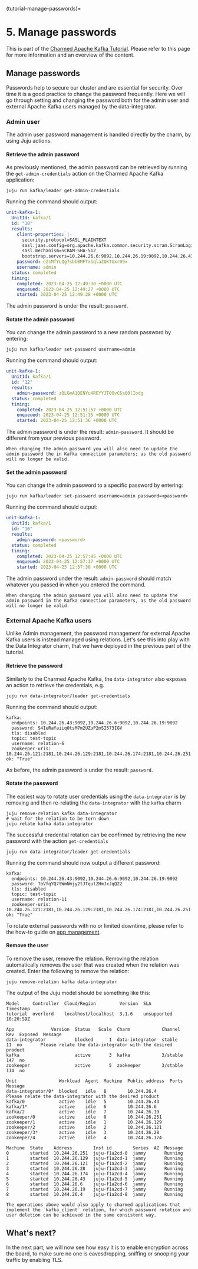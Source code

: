 (tutorial-manage-passwords)=
# 5. Manage passwords

This is part of the [Charmed Apache Kafka Tutorial](introduction). Please refer to this page for more information and an overview of the content.

## Manage passwords

Passwords help to secure our cluster and are essential for security. Over time it is a good practice to change the password frequently. Here we will go through setting and changing the password both for the admin user and external Apache Kafka users managed by the data-integrator.

### Admin user

The admin user password management is handled directly by the charm, by using Juju actions. 

#### Retrieve the admin password

As previously mentioned, the admin password can be retrieved by running the `get-admin-credentials` action on the Charmed Apache Kafka application:

```shell
juju run kafka/leader get-admin-credentials
```

Running the command should output:

```yaml
unit-kafka-1:
  UnitId: kafka/1
  id: "10"
  results:
    client-properties: |-
      security.protocol=SASL_PLAINTEXT
      sasl.jaas.config=org.apache.kafka.common.security.scram.ScramLoginModule required username="admin" password="e2sMfYLQg7sbbBMFTx1qlaZQKTUxr09x";
      sasl.mechanism=SCRAM-SHA-512
      bootstrap.servers=10.244.26.6:9092,10.244.26.19:9092,10.244.26.43:9092
    password: e2sMfYLQg7sbbBMFTx1qlaZQKTUxr09x
    username: admin
  status: completed
  timing:
    completed: 2023-04-25 12:49:30 +0000 UTC
    enqueued: 2023-04-25 12:49:27 +0000 UTC
    started: 2023-04-25 12:49:28 +0000 UTC
```

The admin password is under the result: `password`.

#### Rotate the admin password

You can change the admin password to a new random password by entering:

```shell
juju run kafka/leader set-password username=admin
```

Running the command should output:

```yaml
unit-kafka-1:
  UnitId: kafka/1
  id: "12"
  results:
    admin-password: zOLGmA1OENYu4REYYJT0OvC6a00lIodg
  status: completed
  timing:
    completed: 2023-04-25 12:51:57 +0000 UTC
    enqueued: 2023-04-25 12:51:35 +0000 UTC
    started: 2023-04-25 12:51:36 +0000 UTC
```

The admin password is under the result: `admin-password`. It should be different from your previous password.

```{note}
When changing the admin password you will also need to update the admin password the in Kafka connection parameters; as the old password will no longer be valid.
```

#### Set the admin password

You can change the admin password to a specific password by entering:

```shell
juju run kafka/leader set-password username=admin password=<password>
```

Running the command should output:

```yaml
unit-kafka-1:
  UnitId: kafka/1
  id: "16"
  results:
    admin-password: <password>
  status: completed
  timing:
    completed: 2023-04-25 12:57:45 +0000 UTC
    enqueued: 2023-04-25 12:57:37 +0000 UTC
    started: 2023-04-25 12:57:38 +0000 UTC
```

The admin password under the result: `admin-password` should match whatever you passed in when you entered the command.

```{note}
When changing the admin password you will also need to update the admin password in the Kafka connection parameters, as the old password will no longer be valid.
```

### External Apache Kafka users

Unlike Admin management, the password management for external Apache Kafka users is instead managed using relations. Let's see this into play with the Data Integrator charm, that we have deployed in the previous part of the tutorial.

#### Retrieve the password

Similarly to the Charmed Apache Kafka, the `data-integrator` also exposes an action to retrieve the credentials, e.g. 

```shell
juju run data-integrator/leader get-credentials
```

Running the command should output:

```shell 
kafka:
  endpoints: 10.244.26.43:9092,10.244.26.6:9092,10.244.26.19:9092
  password: S4IeRaYaiiq0tsM7m2UZuP2mSI573IGV
  tls: disabled
  topic: test-topic
  username: relation-6
  zookeeper-uris: 10.244.26.121:2181,10.244.26.129:2181,10.244.26.174:2181,10.244.26.251:2181,10.244.26.28:2181/kafka
ok: "True"
```

As before, the admin password is under the result: `password`.

#### Rotate the password

The easiest way to rotate user credentials using the `data-integrator` is by removing and then re-relating the `data-integrator` with the `kafka` charm

```shell
juju remove-relation kafka data-integrator
# wait for the relation to be torn down 
juju relate kafka data-integrator
```

The successful credential rotation can be confirmed by retrieving the new password with the action `get-credentials`

```shell
juju run data-integrator/leader get-credentials 
```

Running the command should now output a different password:

```shell 
kafka:
  endpoints: 10.244.26.43:9092,10.244.26.6:9092,10.244.26.19:9092
  password: ToVfqYQ7tWmNmjy2tJTqulZHmJxJqQ22
  tls: disabled
  topic: test-topic
  username: relation-11
  zookeeper-uris: 10.244.26.121:2181,10.244.26.129:2181,10.244.26.174:2181,10.244.26.251:2181,10.244.26.28:2181/kafka
ok: "True"
```

To rotate external passwords with no or limited downtime, please refer to the how-to guide on [app management](../how-to/manage-applications).

#### Remove the user

To remove the user, remove the relation. Removing the relation automatically removes the user that was created when the relation was created. Enter the following to remove the relation:

```shell
juju remove-relation kafka data-integrator
```

The output of the Juju model should be something like this:

```shell
Model     Controller  Cloud/Region         Version  SLA          Timestamp
tutorial  overlord    localhost/localhost  3.1.6    unsupported  10:20:59Z

App              Version  Status   Scale  Charm            Channel      Rev  Exposed  Message
data-integrator           blocked      1  data-integrator  stable        11  no       Please relate the data-integrator with the desired product
kafka                     active       3  kafka            3/stable     147  no       
zookeeper                 active       5  zookeeper        3/stable     114  no       

Unit                Workload  Agent  Machine  Public address  Ports  Message
data-integrator/0*  blocked   idle   8        10.244.26.4            Please relate the data-integrator with the desired product
kafka/0             active    idle   5        10.244.26.43           
kafka/1*            active    idle   6        10.244.26.6            
kafka/2             active    idle   7        10.244.26.19           
zookeeper/0         active    idle   0        10.244.26.251          
zookeeper/1         active    idle   1        10.244.26.129          
zookeeper/2         active    idle   2        10.244.26.121          
zookeeper/3*        active    idle   3        10.244.26.28           
zookeeper/4         active    idle   4        10.244.26.174          

Machine  State    Address        Inst id        Series  AZ  Message
0        started  10.244.26.251  juju-f1a2cd-0  jammy       Running
1        started  10.244.26.129  juju-f1a2cd-1  jammy       Running
2        started  10.244.26.121  juju-f1a2cd-2  jammy       Running
3        started  10.244.26.28   juju-f1a2cd-3  jammy       Running
4        started  10.244.26.174  juju-f1a2cd-4  jammy       Running
5        started  10.244.26.43   juju-f1a2cd-5  jammy       Running
6        started  10.244.26.6    juju-f1a2cd-6  jammy       Running
7        started  10.244.26.19   juju-f1a2cd-7  jammy       Running
8        started  10.244.26.4    juju-f1a2cd-8  jammy       Running
```

```{note}
The operations above would also apply to charmed applications that implement the `kafka_client` relation, for which password rotation and user deletion can be achieved in the same consistent way.
```

## What's next?

In the next part, we will now see how easy it is to enable encryption across the board, to make sure no one is eavesdropping, sniffing or snooping your traffic by enabling TLS.


